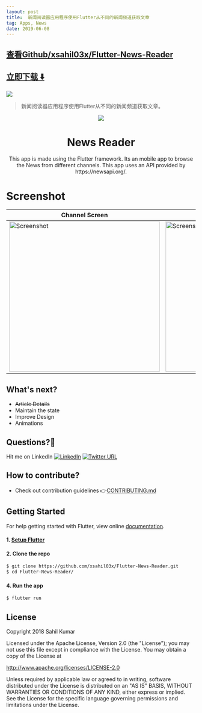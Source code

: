 ```yaml
---
layout: post
title:  新闻阅读器应用程序使用Flutter从不同的新闻频道获取文章
tag: Apps, News
date: 2019-06-08
---
```


 

## [查看Github/xsahil03x/Flutter-News-Reader](http://github.com/xsahil03x/Flutter-News-Reader)
## [立即下载 ️⬇️ ](https://codeload.github.com/xsahil03x/Flutter-News-Reader/zip/master) 


 
![](https://flutterawesome.com/content/images/2018/11/News-Reader.jpg)
 
>
> 新闻阅读器应用程序使用Flutter从不同的新闻频道获取文章。
>

 
  <p align="center">
<img src="https://user-images.githubusercontent.com/25670178/43371999-c4a4ee3e-93b9-11e8-9912-87f4c219bd51.png"
 </p/>
 
<h1 align="center">News Reader</h1>
<p align="center">This app is made using the Flutter framework. 
Its an mobile app to browse the News from different channels.
This app uses an API provided by https://newsapi.org/. 
</p>

# Screenshot

| Channel Screen | Article Screen |
| ------------------ | ------------------ |
| <img src="https://user-images.githubusercontent.com/25670178/43371973-2ac0bd66-93b9-11e8-92f7-2c81c5632d8c.png" height="400" alt="Screenshot"/>  | <img src="https://user-images.githubusercontent.com/25670178/43371978-3f26550e-93b9-11e8-965b-34378fe7ae97.png" height="400" alt="Screenshot"/>  |

## What's next?

 - ~~Article Details~~
 - Maintain the state
 - Improve Design
 - Animations
 
## Questions?🤔

Hit me on LinkedIn [![LinkedIn](https://img.shields.io/badge/LinkedIn-xsahil03x-blue.svg)](https://www.linkedin.com/in/xsahil03x/)
[![Twitter URL](https://img.shields.io/twitter/url/http/shields.io.svg?style=social)](https://twitter.com/xsahil03x)

## How to contribute?
* Check out contribution guidelines 👉[CONTRIBUTING.md](https://github.com/ibhavikmakwana/Fluttery-Filmy/blob/master/CONTRIBUTING.md)

## Getting Started

For help getting started with Flutter, view online
[documentation](https://flutter.io/).

#### 1. [Setup Flutter](https://flutter.io/setup/)

#### 2. Clone the repo

```sh
$ git clone https://github.com/xsahil03x/Flutter-News-Reader.git
$ cd Flutter-News-Reader/
```

#### 4. Run the app

```sh
$ flutter run
```

## License
Copyright 2018 Sahil Kumar

Licensed under the Apache License, Version 2.0 (the "License"); you may not use this file except in compliance with the License. You may obtain a copy of the License at

http://www.apache.org/licenses/LICENSE-2.0

Unless required by applicable law or agreed to in writing, software distributed under the License is distributed on an "AS IS" BASIS, WITHOUT WARRANTIES OR CONDITIONS OF ANY KIND, either express or implied. See the License for the specific language governing permissions and limitations under the License.


